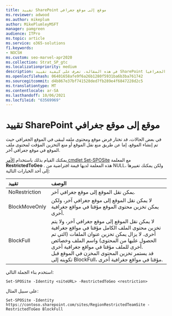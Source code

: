 ```yaml
---
title: تقييد SharePoint موقع إلى موقع جغرافي
ms.reviewer: adwood
ms.author: mikeplum
author: MikePlumleyMSFT
manager: pamgreen
audience: ITPro
ms.topic: article
ms.service: o365-solutions
f1.keywords:
- NOCSH
ms.custom: seo-marvel-apr2020
ms.collection: Strat_SP_gtc
ms.localizationpriority: medium
description: في هذه المقالة، تعرف على كيفية تقييد SharePoint موقع جغرافي معين في بيئة متعددة الجغرافيا.
ms.openlocfilehash: 06401658afe9f6a26b1280f5931ba6b3ba761742
ms.sourcegitcommit: d4b867e37bf741528ded7fb289e4f6847228d2c5
ms.translationtype: MT
ms.contentlocale: ar-SA
ms.lasthandoff: 10/06/2021
ms.locfileid: "63569969"
---
```

# <a name="restrict-sharepoint-site-content-to-a-geo-location"></a>تقييد SharePoint موقع إلى موقع جغرافي

في بعض الحالات، قد تختار فرض موقع ومحتوى ملفه ليبقى في الموقع الجغرافي حيث تم إنشاء الموقع، إما عن طريق منع نقل الموقع أو منع التخزين المؤقت لمحتوى ملف الموقع في موقع جغرافي آخر.

يمكنك القيام بذلك باستخدام [الأمر cmdlet Set-SPOSite](/powershell/module/sharepoint-online/set-sposite) مع المعلمة **RestrictedToGeo** . هذه المعلمة لديها قيمة افتراضية من NULL، ولكن يمكنك تغييرها إلى أحد الخيارات التالية:

|تقييد|الوصف|
|:----------|:----------|
|NoRestriction|يمكن نقل الموقع إلى موقع جغرافي آخر.|
|BlockMoveOnly|لا يمكن نقل الموقع إلى موقع جغرافي آخر، ولكن يمكن تخزين محتوى الموقع مؤقتا في مواقع جغرافية أخرى.|
|BlockFull|لا يمكن نقل الموقع إلى موقع جغرافي آخر، ولا يتم تخزين محتوى الملف الكامل مؤقتا في مواقع جغرافية أخرى. لا يزال يمكن تخزين عنوان الملفات (التي تم الحصول عليها من المحتوى) واسم الملف وخصائص أخرى للملف مؤقتا في مواقع جغرافية أخرى.<br>قد يستمر تخزين المحتوى المخزن في الموقع قبل تكوينه إلى BlockFull، مؤقتا في مواقع جغرافية أخرى.|

استخدم بناء الجملة التالي:

`Set-SPOSite -Identity <siteURL> -RestrictedToGeo <restriction>`

على سبيل المثال:

`Set-SPOSite -Identity https://contoso.sharepoint.com/sites/RegionRestrictedTeamSite -RestrictedToGeo BlockFull`